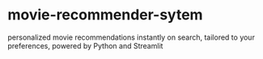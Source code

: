 # movie-recommender-sytem
personalized movie recommendations instantly on search, tailored to your preferences, powered by Python and Streamlit
